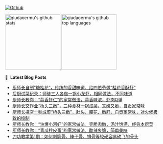 [![Github](https://img.shields.io/github/followers/qiudaoermu?label=Follow&style=social)](https://github.com/qiudaoermu)

<a href="https://github.com/qiudaoermu">
  <img height="180em" src="https://github-readme-stats.vercel.app/api?username=qiudaoermu&show_icons=true&count_private=true" alt="qiudaoermu's github stats" />
  <img height="180em" src="https://github-readme-stats.vercel.app/api/top-langs/?username=qiudaoermu&layout=compact" alt="qiudaoermu's github top languages" />
</a>
<br/>

<!--
** qiudaoermu / qiudaoermu ** is a ✨ _special_ ✨ repository because its`README.md`(this file) appears on your GitHub profile.

Here are some ideas to get you started:

  - 🔭 I’m currently working on ...
- 🌱 I’m currently learning ...
- 👯 I’m looking to collaborate on ...
- 🤔 I’m looking for help with ...
- 💬 Ask me about ...
- 📫 How to reach me: ...
- 😄 Pronouns: ...
- ⚡ Fun fact: ...
-->

📕 &nbsp;**Latest Blog Posts**

<!-- BLOG-POST-LIST:START -->
- [厨师长自制“糖桂花”，传统的香甜味道，给四伯爷做“桂花香酥虾”](https://www.youtube.com/watch?v=2PCJYWyd1ro)
- [后厨试菜纪录：师徒三人各做一锅小龙虾，相同做法，不同味道](https://www.youtube.com/watch?v=N8pScYhZO3Y)
- [厨师长教你：“蒜香虾仁”的家常做法，蒜香味浓，虾肉Q弹](https://www.youtube.com/watch?v=Trxh0iZ8FUM)
- [厨师长交作业“桥头三嫩”，三种食材一锅成菜，又嫩又脆，自贡家常味](https://www.youtube.com/watch?v=Dadf4ubGUXc)
- [厨师长探店十秒成菜“桥头三嫩”，肚头、腰花、嫩肝，自贡家常味，对火候极致的控制](https://www.youtube.com/watch?v=SSHIGoqlRt8)
- [厨师长教你：“油爆小河虾”的家常做法，壳脆肉嫩，汤汁饱满，经典本帮菜](https://www.youtube.com/watch?v=dBIewnRNS8U)
- [厨师长教你：“青瓜拌皮蛋”的家常做法，酸辣爽脆，简单美味](https://www.youtube.com/watch?v=vGJMfQ1Sesk)
- [刀功教学第1期：如何剁筒骨、棒子骨、排骨等较硬容易砍飞的骨头](https://www.youtube.com/watch?v=z9giRT1Nmgc)
<!-- BLOG-POST-LIST:END -->


